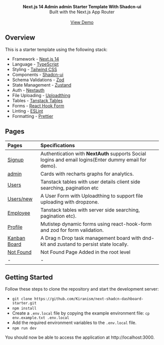 <picture>
  <source media="(prefers-color-scheme: dark)" srcset="https://user-images.githubusercontent.com/9113740/201498864-2a900c64-d88f-4ed4-b5cf-770bcb57e1f5.png">
  <source media="(prefers-color-scheme: light)" srcset="https://user-images.githubusercontent.com/9113740/201498152-b171abb8-9225-487a-821c-6ff49ee48579.png">
</picture>

<div align="center"><strong>Next.js 14 Admin admin Starter Template With Shadcn-ui</strong></div>
<div align="center">Built with the Next.js App Router</div>
<br />
<div align="center">
<a href="https://next-shadcn-admin-starter.vercel.app">View Demo</a>
<span>
</div>

## Overview

This is a starter template using the following stack:

- Framework - [Next.js 14](https://nextjs.org/13)
- Language - [TypeScript](https://www.typescriptlang.org)
- Styling - [Tailwind CSS](https://tailwindcss.com)
- Components - [Shadcn-ui](https://ui.shadcn.com)
- Schema Validations - [Zod](https://zod.dev)
- State Management - [Zustand](https://zustand-demo.pmnd.rs)
- Auth - [Nextauth](https://next-auth.js.org)
- File Uploading - [Uploadthing](https://uploadthing.com)
- Tables - [Tanstack Tables](https://ui.shadcn.com/docs/components/data-table)
- Forms - [React Hook Form](https://ui.shadcn.com/docs/components/form)
- Linting - [ESLint](https://eslint.org)
- Formatting - [Prettier](https://prettier.io)

## Pages

| Pages                                                                             | Specifications                                                                                        |
| :-------------------------------------------------------------------------------- | :---------------------------------------------------------------------------------------------------- |
| [Signup](https://next-shadcn-admin-starter.vercel.app/)                       | Authentication with **NextAuth** supports Social logins and email logins(Enter dummy email for demo). |
| [admin](https://next-shadcn-admin-starter.vercel.app/admin)           | Cards with recharts graphs for analytics.                                                             |
| [Users](https://next-shadcn-admin-starter.vercel.app/admin/user)          | Tanstack tables with user details client side searching, pagination etc                               |
| [Users/new](https://next-shadcn-admin-starter.vercel.app/admin/user/new)  | A User Form with Uploadthing to support file uploading with dropzone.                                 |
| [Employee](https://next-shadcn-admin-starter.vercel.app/admin/employee)   | Tanstack tables with server side searching, pagination etc).                                          |
| [Profile](https://next-shadcn-admin-starter.vercel.app/admin/profile)     | Mutistep dynamic forms using react-hook-form and zod for form validation.                             |
| [Kanban Board](https://next-shadcn-admin-starter.vercel.app/admin/kanban) | A Drag n Drop task management board with dnd-kit and zustand to persist state locally.                |
| [Not Found](https://next-shadcn-admin-starter.vercel.app/admin/notfound)  | Not Found Page Added in the root level                                                                |
| -                                                                                 | -                                                                                                     |

## Getting Started

Follow these steps to clone the repository and start the development server:

- `git clone https://github.com/Kiranism/next-shadcn-dashboard-starter.git`
- `npm install`
- Create a `.env.local` file by copying the example environment file:
  `cp env.example.txt .env.local`
- Add the required environment variables to the `.env.local` file.
- `npm run dev`

You should now be able to access the application at http://localhost:3000.
